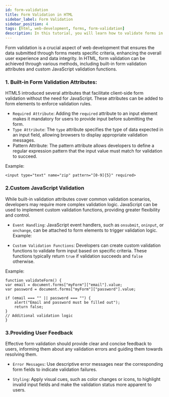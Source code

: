 ```yaml
---
id: form-validation
title: Form Validation in HTML
sidebar_label: Form Validation
sidebar_position: 4
tags: [html, web-development, forms, form-validation]
description: In this tutorial, you will learn how to validate forms in HTML using built-in form validation attributes and JavaScript.
---
```


Form validation is a crucial aspect of web development that ensures the data submitted through forms meets specific criteria, enhancing the overall user experience and data integrity. In HTML, form validation can be achieved through various methods, including built-in form validation attributes and custom JavaScript validation functions.

### 1. Built-in Form Validation Attributes:
HTML5 introduced several attributes that facilitate client-side form validation without the need for JavaScript. These attributes can be added to form elements to enforce validation rules.
* `Required Attribute`: Adding the `required` attribute to an input element makes it mandatory for users to provide input before submitting the form.
* `Type Attribute`: The `type` attribute specifies the type of data expected in an input field, allowing browsers to display appropriate validation messages.
* Pattern Attribute: The pattern attribute allows developers to define a regular expression pattern that the input value must match for validation to succeed.

Example: 

    <input type="text" name="zip" pattern="[0-9]{5}" required>

### 2.Custom JavaScript Validation
While built-in validation attributes cover common validation scenarios, developers may require more complex validation logic. JavaScript can be used to implement custom validation functions, providing greater flexibility and control.
* `Event Handling`: JavaScript event handlers, such as `onsubmit`, `oninput`, or `onchange`, can be attached to form elements to trigger validation logic.
Example: 

    <form onsubmit="return validateForm()">
        <!-- Form fields -->
    </form>

* `Custom Validation Functions`: Developers can create custom validation functions to validate form input based on specific criteria. These functions typically return `true` if validation succeeds and `false` otherwise.

Example: 

    function validateForm() {
    var email = document.forms["myForm"]["email"].value;
    var password = document.forms["myForm"]["password"].value;
    
    if (email === "" || password === "") {
        alert("Email and password must be filled out");
        return false;
    }
    // Additional validation logic
    }

### 3.Providing User Feedback
Effective form validation should provide clear and concise feedback to users, informing them about any validation errors and guiding them towards resolving them.

* `Error Messages`: Use descriptive error messages near the corresponding form fields to indicate validation failures.

* `Styling`: Apply visual cues, such as color changes or icons, to highlight invalid input fields and make the validation status more apparent to users.
